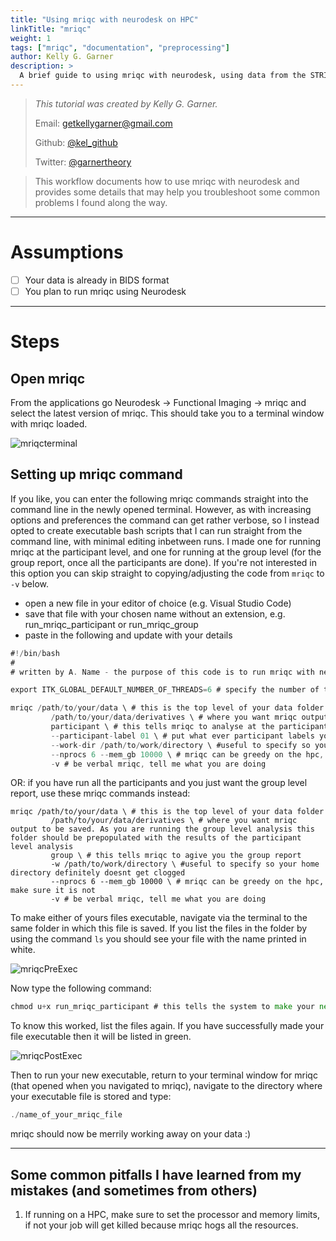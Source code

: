 ```yaml
---
title: "Using mriqc with neurodesk on HPC"
linkTitle: "mriqc"
weight: 1
tags: ["mriqc", "documentation", "preprocessing"]
author: Kelly G. Garner
description: > 
  A brief guide to using mriqc with neurodesk, using data from the STRIAVISE project.
---
```



> _This tutorial was created by Kelly G. Garner._ 
>
> Email: [getkellygarner@gmail.com](mailto:getkellygarner@gmailc.om)
>
> Github: [@kel_github](https://github.com/kel-github)
>
> Twitter: [@garnertheory](https://twitter.com/garner_theory)
>

> This workflow documents how to use mriqc with neurodesk and provides some details that may help you troubleshoot some common problems I found along the way. 

---

# Assumptions

- [ ] Your data is already in BIDS format
- [ ] You plan to run mriqc using Neurodesk

---

# Steps

## Open mriqc 

From the applications go Neurodesk -> Functional Imaging -> mriqc and select the latest version of mriqc. This should take you to a terminal window with mriqc loaded. <p>

![mriqcterminal](/mriqc_cvl/mriqc_terminal.png 'mriqc_terminal')

## Setting up mriqc command

If you like, you can enter the following mriqc commands straight into the command line in the newly opened terminal. However, as with increasing options and preferences the command can get rather verbose, so I instead opted to create executable bash scripts that I can run straight from the command line, with minimal editing inbetween runs. I made one for running mriqc at the participant level, and one for running at the group level (for the group report, once all the participants are done). If you're not interested in this option you can skip straight to copying/adjusting the code from `mriqc` to `-v` below.

- open a new file in your editor of choice (e.g. Visual Studio Code)
- save that file with your chosen name without an extension, e.g. run_mriqc_participant or run_mriqc_group
- paste in the following and update with your details

```go
#!/bin/bash
#
# written by A. Name - the purpose of this code is to run mriqc with neurodesk

export ITK_GLOBAL_DEFAULT_NUMBER_OF_THREADS=6 # specify the number of threads you want to use

mriqc /path/to/your/data \ # this is the top level of your data folder
         /path/to/your/data/derivatives \ # where you want mriqc output to be saved
         participant \ # this tells mriqc to analyse at the participant level
         --participant-label 01 \ # put what ever participant labels you want to analyse
         --work-dir /path/to/work/directory \ #useful to specify so your home directory definitely doesnt get clogged
         --nprocs 6 --mem_gb 10000 \ # mriqc can be greedy on the hpc, make sure it is not
         -v # be verbal mriqc, tell me what you are doing
```


OR: if you have run all the participants and you just want the group level report, use these mriqc commands instead:

```
mriqc /path/to/your/data \ # this is the top level of your data folder
         /path/to/your/data/derivatives \ # where you want mriqc output to be saved. As you are running the group level analysis this folder should be prepopulated with the results of the participant level analysis
         group \ # this tells mriqc to agive you the group report
         -w /path/to/work/directory \ #useful to specify so your home directory definitely doesnt get clogged
         --nprocs 6 --mem_gb 10000 \ # mriqc can be greedy on the hpc, make sure it is not
         -v # be verbal mriqc, tell me what you are doing
```

To make either of yours files executable, navigate via the terminal to the same folder in which this file is saved. If you list the files in the folder by using the command `ls` you should see your file with the name printed in white. 

![mriqcPreExec](/mriqc_cvl/pre_exec.png 'pre_exec')

Now type the following command:

```go
chmod u+x run_mriqc_participant # this tells the system to make your new file executable
```
To know this worked, list the files again. If you have successfully made your file executable then it will be listed in green.

![mriqcPostExec](/mriqc_cvl/mriqc_post_exec.png 'mriqc_post_exec')

Then to run your new executable, return to your terminal window for mriqc (that opened when you navigated to mriqc), navigate to the directory where your executable file is stored and type:

```go
./name_of_your_mriqc_file
```
mriqc should now be merrily working away on your data :)

---

## Some common pitfalls I have learned from my mistakes (and sometimes from others)

1. If running on a HPC, make sure to set the processor and memory limits, if not your job will get killed because mriqc hogs all the resources.